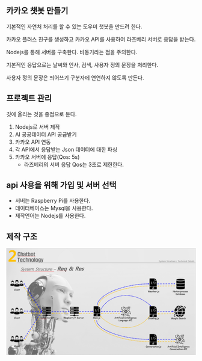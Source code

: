 ## 카카오 챗봇 만들기

기본적인 자연처 처리를 할 수 있는 도우미 챗봇을 만드려 한다.

카카오 플러스 친구를 생성하고 카카오 API를 사용하여 라즈베리 서버로 응답을 받는다.

Nodejs를 통해 서버를 구축한다. 비동기라는 점을 주의한다.

기본적인 응답으로는 날씨와 인사, 검색, 사용자 정의 문장을 처리한다.

사용자 정의 문장은 띄어쓰기 구분자에 연연하지 않도록 만든다.

## 프로젝트 관리

깃에 올리는 것을 중점으로 둔다.

1. Nodejs로 서버 제작
2. AI 공공데이터 API 공급받기
3. 카카오 API 연동
4. 각 API에서 응답받는 Json 데이터에 대한 파싱
5. 카카오 서버에 응답(Qos: 5s)
    * 라즈베리의 서버 응답 Qos는 3초로 제한한다.

## api 사용을 위해 가입 및 서버 선택

* 서버는 Raspberry Pi를 사용한다.
* 데이터베이스는 Mysql을 사용한다.
* 제작언어는 Nodejs를 사용한다.

## 제작 구조
![alt](/System_Structure.png)
